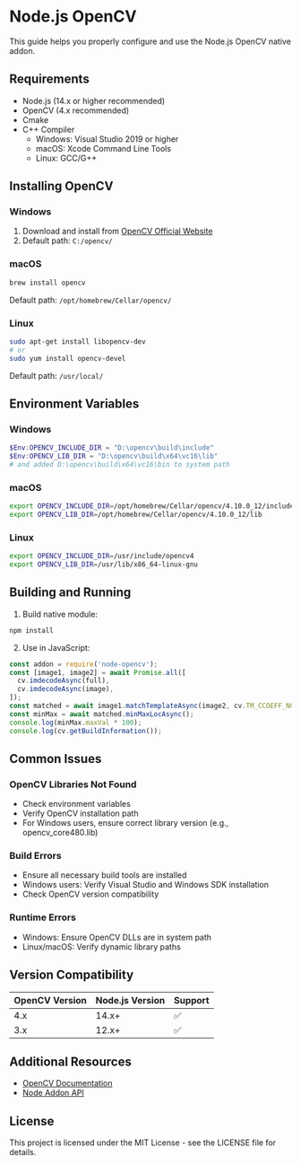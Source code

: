 # Node.js OpenCV

This guide helps you properly configure and use the Node.js OpenCV native addon.

## Requirements

- Node.js (14.x or higher recommended)
- OpenCV (4.x recommended)
- Cmake
- C++ Compiler
  - Windows: Visual Studio 2019 or higher
  - macOS: Xcode Command Line Tools
  - Linux: GCC/G++

## Installing OpenCV

### Windows
1. Download and install from [OpenCV Official Website](https://opencv.org/releases/)
2. Default path: `C:/opencv/`

### macOS
```bash
brew install opencv
```
Default path: `/opt/homebrew/Cellar/opencv/`

### Linux
```bash
sudo apt-get install libopencv-dev
# or
sudo yum install opencv-devel
```
Default path: `/usr/local/`

## Environment Variables

### Windows
```powershell
$Env:OPENCV_INCLUDE_DIR = "D:\opencv\build\include"
$Env:OPENCV_LIB_DIR = "D:\opencv\build\x64\vc16\lib"
# and added D:\opencv\build\x64\vc16\bin to system path
```

### macOS
```bash
export OPENCV_INCLUDE_DIR=/opt/homebrew/Cellar/opencv/4.10.0_12/include/opencv4
export OPENCV_LIB_DIR=/opt/homebrew/Cellar/opencv/4.10.0_12/lib
```

### Linux
```bash
export OPENCV_INCLUDE_DIR=/usr/include/opencv4
export OPENCV_LIB_DIR=/usr/lib/x86_64-linux-gnu
```

## Building and Running

1. Build native module:
```bash
npm install
```

2. Use in JavaScript:
```javascript
const addon = require('node-opencv');
const [image1, image2] = await Promise.all([
  cv.imdecodeAsync(full),
  cv.imdecodeAsync(image),
]);
const matched = await image1.matchTemplateAsync(image2, cv.TM_CCOEFF_NORMED);
const minMax = await matched.minMaxLocAsync();
console.log(minMax.maxVal * 100);
console.log(cv.getBuildInformation());

```

## Common Issues

### OpenCV Libraries Not Found
- Check environment variables
- Verify OpenCV installation path
- For Windows users, ensure correct library version (e.g., opencv_core480.lib)

### Build Errors
- Ensure all necessary build tools are installed
- Windows users: Verify Visual Studio and Windows SDK installation
- Check OpenCV version compatibility

### Runtime Errors
- Windows: Ensure OpenCV DLLs are in system path
- Linux/macOS: Verify dynamic library paths

## Version Compatibility

| OpenCV Version | Node.js Version | Support |
|---------------|----------------|----------|
| 4.x           | 14.x+          | ✅       |
| 3.x           | 12.x+          | ✅       |

## Additional Resources

- [OpenCV Documentation](https://docs.opencv.org/)
- [Node Addon API](https://github.com/nodejs/node-addon-api)

## License

This project is licensed under the MIT License - see the LICENSE file for details.